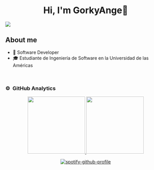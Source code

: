 <div align="center">
<h1 align="center">Hi, I'm GorkyAnge👋</h1>
</div>

<img src="https://i.ibb.co/y4bh3dd/Gorky-Ange-1.png">

## About me

- 📲 Software Developer 
- 🎓 Estudiante de Ingeniería de Software en la Universidad de las Américas

<br>

### ⚙️ &nbsp;GitHub Analytics

<p align="center">
<a href="https://github.com/GorkyAnge">
  <img height="180em" src="https://github-readme-stats-eight-theta.vercel.app/api?username=GorkyAnge&show_icons=true&theme=algolia&include_all_commits=true&count_private=true"/>
  <img height="180em" src="https://github-readme-stats-eight-theta.vercel.app/api/top-langs/?username=GorkyAnge&layout=compact&langs_count=8&theme=algolia"/>
</a>
</p>

<div align="center">
  
[![spotify-github-profile](https://spotify-github-profile.kittinanx.com/api/view?uid=vcoxjb1hn0y5hnn64wnzvit1u&cover_image=true&theme=default&show_offline=false&background_color=121212&interchange=false)](https://github.com/kittinan/spotify-github-profile)

</div>
